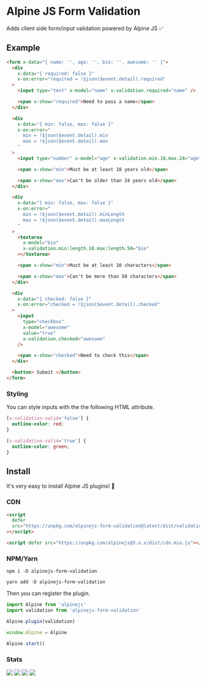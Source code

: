 # Alpine JS Form Validation

Adds client side form/input validation powered by Alpine JS ✅

## Example

```html
<form x-data="{ name: '', age: '', bio: '', awesome: '' }">
  <div
    x-data="{ required: false }"
    x-on:error="required = !$json($event.detail).required"
  >
    <input type="text" x-model="name" x-validation.required="name" />

    <span x-show="required">Need to pass a name</span>
  </div>

  <div
    x-data="{ min: false, max: false }"
    x-on:error="
      min = !$json($event.detail).min
      max = !$json($event.detail).max
    "
  >
    <input type="number" x-model="age" x-validation.min.18.max.24="age" />

    <span x-show="min">Must be at least 18 years old</span>

    <span x-show="max">Can't be older than 24 years old</span>
  </div>

  <div
    x-data="{ min: false, max: false }"
    x-on:error="
      min = !$json($event.detail).minLength
      max = !$json($event.detail).maxLength
    "
  >
    <textarea
      x-model="bio"
      x-validation.min:length.10.max:length.50="bio"
    ></textarea>

    <span x-show="min">Must be at least 10 characters</span>

    <span x-show="max">Can't be more than 50 characters</span>
  </div>

  <div
    x-data="{ checked: false }"
    x-on:error="checked = !$json($event.detail).checked"
  >
    <input
      type="checkbox"
      x-model="awesome"
      value="true"
      x-validation.checked="awesome"
    />

    <span x-show="checked">Need to check this</span>
  </div>

  <button> Submit </button>
</form>
```

### Styling

You can style inputs with the the following HTML attribute.

```css
[x-validation-valid='false'] {
  outline-color: red;
}

[x-validation-valid='true'] {
  outline-color: green;
}
```

## Install

It's very easy to install Alpine JS plugins! 🙌

### CDN

```html
<script
  defer
  src="https://unpkg.com/alpinejs-form-validation@latest/dist/validation.min.js"
></script>

<script defer src="https://unpkg.com/alpinejs@3.x.x/dist/cdn.min.js"></script>
```

### NPM/Yarn

```shell
npm i -D alpinejs-form-validation

yarn add -D alpinejs-form-validation
```

Then you can register the plugin.

```js
import Alpine from 'alpinejs'
import validation from 'alpinejs-form-validation'

Alpine.plugin(validation)

window.Alpine = Alpine

Alpine.start()
```

### Stats

![](https://img.shields.io/bundlephobia/min/alpinejs-form-validation)
![](https://img.shields.io/npm/v/alpinejs-form-validation)
![](https://img.shields.io/npm/dt/alpinejs-form-validation)
![](https://img.shields.io/github/license/markmead/alpinejs-form-validation)
